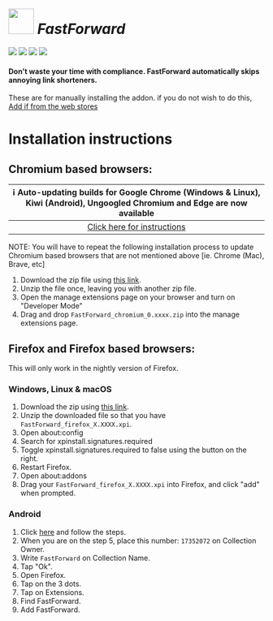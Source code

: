 # [<img src="https://i.ibb.co/bW37fgB/Fast-Forward.png" width="50" />](#) _FastForward_

[<img src="https://badgen.net/github/checks/FastForwardTeam/FastForward?label=Build" />](https://github.com/FastForwardTeam/FastForward/blob/main/.github/workflows/main.yml)
[<img src="https://badgen.net/badge/icon/discord?icon=discord&label=Fast+Forward" />](https://discord.gg/RSAf7b5njt)
[<img src="https://img.shields.io/badge/Chromium-Unstable-e77334" />](https://nightly.link/FastForwardTeam/FastForward/workflows/main/main/FastForward_chromium.zip)
[<img src="https://img.shields.io/badge/Firefox-Unstable-e77334" />](https://nightly.link/FastForwardTeam/FastForward/workflows/main/main/FastForward_firefox.zip)

#### Don't waste your time with compliance. FastForward automatically skips annoying link shorteners.

These are for manually installing the addon. if you do not wish to do this, [Add if from the web stores](https://fastforward.team/install)

# Installation instructions
## Chromium based browsers:
| :information_source: Auto-updating builds for Google Chrome (Windows & Linux), Kiwi (Android), Ungoogled Chromium and Edge are now available |
| :-: |
| [Click here for instructions](https://github.com/FastForwardTeam/releases#installation-instructions) |

NOTE: You will have to repeat the following installation process to update
Chromium based browsers that are not mentioned above \[ie. Chrome (Mac), Brave, etc]

1. Download the zip file using [this link](https://nightly.link/FastForwardTeam/FastForward/workflows/main/main/FastForward_chromium.zip).
2. Unzip the file once, leaving you with another zip file.
3. Open the manage extensions page on your browser and turn on "Developer Mode"
4. Drag and drop `FastForward_chromium_0.xxxx.zip` into the manage extensions page.

## Firefox and Firefox based browsers:

This will only work in the nightly version of Firefox.

### Windows, Linux & macOS

1. Download the zip using [this link](https://nightly.link/FastForwardTeam/FastForward/workflows/main/main/FastForward_firefox.zip).
2. Unzip the downloaded file so that you have `FastForward_firefox_X.XXXX.xpi`.
3. Open about:config
4. Search for xpinstall.signatures.required
5. Toggle xpinstall.signatures.required to false using the button on the right.
6. Restart Firefox.
7. Open about:addons
8. Drag your `FastForward_firefox_X.XXXX.xpi` into Firefox, and click "add" when prompted.

### Android

1. Click [here](https://blog.mozilla.org/addons/2020/09/29/expanded-extension-support-in-firefox-for-android-nightly/) and follow the steps.
2. When you are on the step 5, place this number: `17352072` on Collection Owner.
3. Write `FastForward` on Collection Name.
4. Tap "Ok".
5. Open Firefox.
6. Tap on the 3 dots.
7. Tap on Extensions.
8. Find FastForward.
9. Add FastForward.
